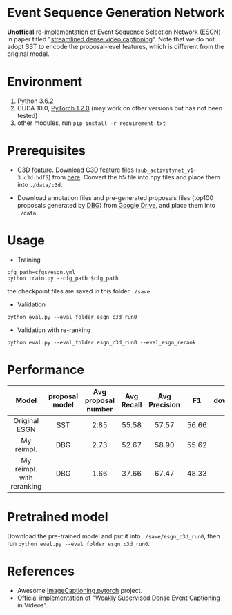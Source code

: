 # Event Sequence Generation Network
**Unoffical** re-implementation of Event Sequence Selection Network (ESGN) in paper titled "[streamlined dense video captioning](https://arxiv.org/abs/1904.03870v1)". Note that we do not adopt SST to encode the proposal-level features, which is different from the original model. 

# Environment
1. Python 3.6.2
2. CUDA 10.0, [PyTorch 1.2.0](https://pytorch.org/get-started/locally/) (may work on other versions but has not been tested)
3. other modules, run `pip install -r requirement.txt`

# Prerequisites
- C3D feature. Download C3D feature files (`sub_activitynet_v1-3.c3d.hdf5`) from [here](http://activity-net.org/challenges/2016/download.html#c3d). Convert the h5 file into npy files and place them into `./data/c3d`.

- Download annotation files and pre-generated proposals files (top100 proposals generated by [DBG](https://arxiv.org/pdf/1911.04127.pdf)) from [Google Drive](https://drive.google.com/drive/folders/1NSL7v7ax-9veJOcLxJpMzFyl5MTCUIUO?usp=sharing), and place them into `./data`. 

# Usage

- Training 
```
cfg_path=cfgs/esgn.yml
python train.py --cfg_path $cfg_path
```
the checkpoint files are saved in this folder `./save`.

- Validation
```
python eval.py --eval_folder esgn_c3d_run0 
```

- Validation with re-ranking
```
python eval.py --eval_folder esgn_c3d_run0 --eval_esgn_rerank
```

# Performance
| Model | proposal model | Avg proposal number |Avg Recall | Avg Precision | F1| download |
|:---:|:---:|:---:|:---:|:---:|:---:|:---:|
| Original ESGN | SST            | 2.85 | 55.58 | 57.57 | 56.66 | |
| My reimpl. |  DBG              | 2.73 | 52.67 | 58.90 | 55.62 | [url](https://drive.google.com/drive/folders/10E0U2Mun0ymYXwDDMIstETu4SVmWdtmL?usp=sharing) |
|My reimpl. with reranking | DBG | 1.66 | 37.66 | 67.47 | 48.33 | |

# Pretrained model
Download the pre-trained model and put it into `./save/esgn_c3d_run0`, then run `python eval.py --eval_folder esgn_c3d_run0`.

# References
- Awesome [ImageCaptioning.pytorch](https://github.com/ruotianluo/ImageCaptioning.pytorch) project.
- [Official implementation](https://github.com/XgDuan/WSDEC) of "Weakly Supervised Dense Event Captioning in Videos".

